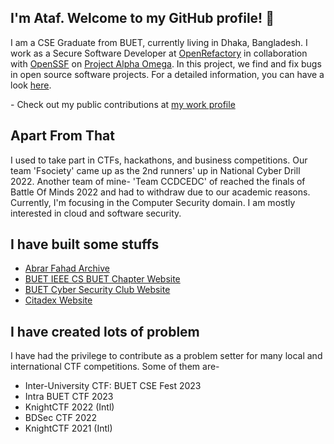 ## I'm Ataf. Welcome to my GitHub profile! 👋
I am a CSE Graduate from BUET, currently living in Dhaka, Bangladesh. I work as a Secure Software Developer at [OpenRefactory](www.openrefactory.com) in collaboration with [OpenSSF](github.com/ossf) on [Project Alpha Omega](https://alpha-omega.dev/). In this project, we find and fix bugs in open source software projects. For a detailed information, you can have a look [here](https://github.com/ossf/alpha-omega/tree/main/alpha/engagements/2023/OpenRefactory).

\- Check out my public contributions at [my work profile](https://github.com/fazledyn-or)


## Apart From That
I used to take part in CTFs, hackathons, and business competitions. Our team 'Fsociety' came up as the 2nd runners' up in National Cyber Drill 2022. Another team of mine- 'Team CCDCEDC' of reached the finals of Battle Of Minds 2022 and had to withdraw due to our academic reasons. Currently, I'm focusing in the Computer Security domain. I am mostly interested in cloud and software security.


## I have built some stuffs
- [Abrar Fahad Archive](https://abrarfahadarchive.org)
- [BUET IEEE CS BUET Chapter Website](https://ieeecsbuet.org)
- [BUET Cyber Security Club Website](https://buetsec.github.io)
- [Citadex Website](https://citadex.pages.dev)


## I have created lots of problem
I have had the privilege to contribute as a problem setter for many local and international CTF competitions. Some of them are-
- Inter-University CTF: BUET CSE Fest 2023
- Intra BUET CTF 2023
- KnightCTF 2022 (Intl)
- BDSec CTF 2022
- KnightCTF 2021 (Intl)
